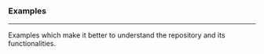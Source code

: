 ### Examples

----

Examples which make it better to understand the repository and its functionalities.